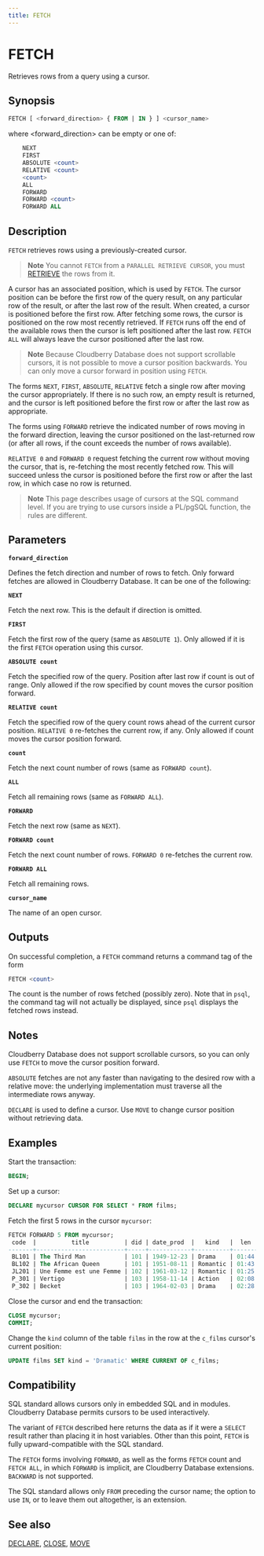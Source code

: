 ```yaml
---
title: FETCH
---
```


# FETCH

Retrieves rows from a query using a cursor.

## Synopsis

```sql
FETCH [ <forward_direction> { FROM | IN } ] <cursor_name>
```

where <forward_direction> can be empty or one of:

```sql
    NEXT
    FIRST
    ABSOLUTE <count>
    RELATIVE <count>
    <count>
    ALL
    FORWARD
    FORWARD <count>
    FORWARD ALL
```

## Description

`FETCH` retrieves rows using a previously-created cursor.

> **Note** You cannot `FETCH` from a `PARALLEL RETRIEVE CURSOR`, you must [RETRIEVE](/i18n/zh/docusaurus-plugin-content-docs/current/sql-stmts/sql-stmt-retrieve.md) the rows from it.

A cursor has an associated position, which is used by `FETCH`. The cursor position can be before the first row of the query result, on any particular row of the result, or after the last row of the result. When created, a cursor is positioned before the first row. After fetching some rows, the cursor is positioned on the row most recently retrieved. If `FETCH` runs off the end of the available rows then the cursor is left positioned after the last row. `FETCH ALL` will always leave the cursor positioned after the last row.

> **Note**
> Because Cloudberry Database does not support scrollable cursors, it is not possible to move a cursor position backwards. You can only move a cursor forward in position using `FETCH`.

The forms `NEXT`, `FIRST`, `ABSOLUTE`, `RELATIVE` fetch a single row after moving the cursor appropriately. If there is no such row, an empty result is returned, and the cursor is left positioned before the first row or after the last row as appropriate.

The forms using `FORWARD` retrieve the indicated number of rows moving in the forward direction, leaving the cursor positioned on the last-returned row (or after all rows, if the count exceeds the number of rows available).

`RELATIVE 0` and `FORWARD 0` request fetching the current row without moving the cursor, that is, re-fetching the most recently fetched row. This will succeed unless the cursor is positioned before the first row or after the last row, in which case no row is returned.

> **Note**
> This page describes usage of cursors at the SQL command level. If you are trying to use cursors inside a PL/pgSQL function, the rules are different.

## Parameters

**`forward_direction`**

Defines the fetch direction and number of rows to fetch. Only forward fetches are allowed in Cloudberry Database. It can be one of the following:

**`NEXT`**

Fetch the next row. This is the default if direction is omitted.

**`FIRST`**

Fetch the first row of the query (same as `ABSOLUTE 1`). Only allowed if it is the first `FETCH` operation using this cursor.

**`ABSOLUTE count`**

Fetch the specified row of the query. Position after last row if count is out of range. Only allowed if the row specified by count moves the cursor position forward.

**`RELATIVE count`**

Fetch the specified row of the query count rows ahead of the current cursor position. `RELATIVE 0` re-fetches the current row, if any. Only allowed if count moves the cursor position forward.

**`count`**

Fetch the next count number of rows (same as `FORWARD count`).

**`ALL`**

Fetch all remaining rows (same as `FORWARD ALL`).

**`FORWARD`**

Fetch the next row (same as `NEXT`).

**`FORWARD count`**

Fetch the next count number of rows. `FORWARD 0` re-fetches the current row.

**`FORWARD ALL`**

Fetch all remaining rows.

**`cursor_name`**

The name of an open cursor.

## Outputs

On successful completion, a `FETCH` command returns a command tag of the form

```sql
FETCH <count>
```

The count is the number of rows fetched (possibly zero). Note that in `psql`, the command tag will not actually be displayed, since `psql` displays the fetched rows instead.

## Notes

Cloudberry Database does not support scrollable cursors, so you can only use `FETCH` to move the cursor position forward.

`ABSOLUTE` fetches are not any faster than navigating to the desired row with a relative move: the underlying implementation must traverse all the intermediate rows anyway.

`DECLARE` is used to define a cursor. Use `MOVE` to change cursor position without retrieving data.

## Examples

Start the transaction:

```sql
BEGIN;
```

Set up a cursor:

```sql
DECLARE mycursor CURSOR FOR SELECT * FROM films;
```

Fetch the first 5 rows in the cursor `mycursor`:

```sql
FETCH FORWARD 5 FROM mycursor;
 code  |          title          | did | date_prod  |   kind   |  len
-------+-------------------------+-----+------------+----------+-------
 BL101 | The Third Man           | 101 | 1949-12-23 | Drama    | 01:44
 BL102 | The African Queen       | 101 | 1951-08-11 | Romantic | 01:43
 JL201 | Une Femme est une Femme | 102 | 1961-03-12 | Romantic | 01:25
 P_301 | Vertigo                 | 103 | 1958-11-14 | Action   | 02:08
 P_302 | Becket                  | 103 | 1964-02-03 | Drama    | 02:28
```

Close the cursor and end the transaction:

```sql
CLOSE mycursor;
COMMIT;
```

Change the `kind` column of the table `films` in the row at the `c_films` cursor's current position:

```sql
UPDATE films SET kind = 'Dramatic' WHERE CURRENT OF c_films;
```

## Compatibility

SQL standard allows cursors only in embedded SQL and in modules. Cloudberry Database permits cursors to be used interactively.

The variant of `FETCH` described here returns the data as if it were a `SELECT` result rather than placing it in host variables. Other than this point, `FETCH` is fully upward-compatible with the SQL standard.

The `FETCH` forms involving `FORWARD`, as well as the forms `FETCH` count and `FETCH ALL`, in which `FORWARD` is implicit, are Cloudberry Database extensions. `BACKWARD` is not supported.

The SQL standard allows only `FROM` preceding the cursor name; the option to use `IN`, or to leave them out altogether, is an extension.

## See also

[DECLARE](/i18n/zh/docusaurus-plugin-content-docs/current/sql-stmts/sql-stmt-declare.md), [CLOSE](/i18n/zh/docusaurus-plugin-content-docs/current/sql-stmts/sql-stmt-close.md), [MOVE](/i18n/zh/docusaurus-plugin-content-docs/current/sql-stmts/sql-stmt-move.md)
